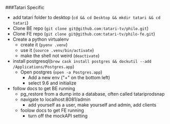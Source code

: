 ###Tatari Specific

- add tatari folder to desktop (`cd && cd Desktop && mkdir tatari && cd tatari`)
- Clone BE repo (`git clone git@github.com:tatari-tv/philo.git`)
- Clone FE repo (`git clone git@github.com:tatari-tv/philo-fe.git`)
- Create a python virtualenv
  - create it (`pyenv .venv`)
  - use it (`source .venv/bin/activate`)
  - make the shell not weird (`deactivate`)
- install postgresql(`brew cask install postgres && dockutil --add /Applications/Postgres.app`)
  - Open postgres (`open -a Postgres.app`)
    - Add a new env ("+" on the bottom left)
    - select 9.6 and initialize
- follow docs to get BE running
  - pg_restore from a dump into a database, often called tatariprodsnap
  - navigate to localhost:8081/admin
    - add yourself as a user, make yourself and admin, add clients
  - foolow docs to get FE running
    - turn off the mockAPI setting
